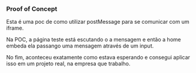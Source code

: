 ### Proof of Concept

Esta é uma poc de como utilizar postMessage para se comunicar com um iframe. 

Na POC, a página teste está escutando o a mensagem e então a home embeda ela passango uma mensagem através de um input.

No fim, aconteceu exatamente como estava esperando e consegui aplicar isso em um projeto real, na empresa que trabalho.
